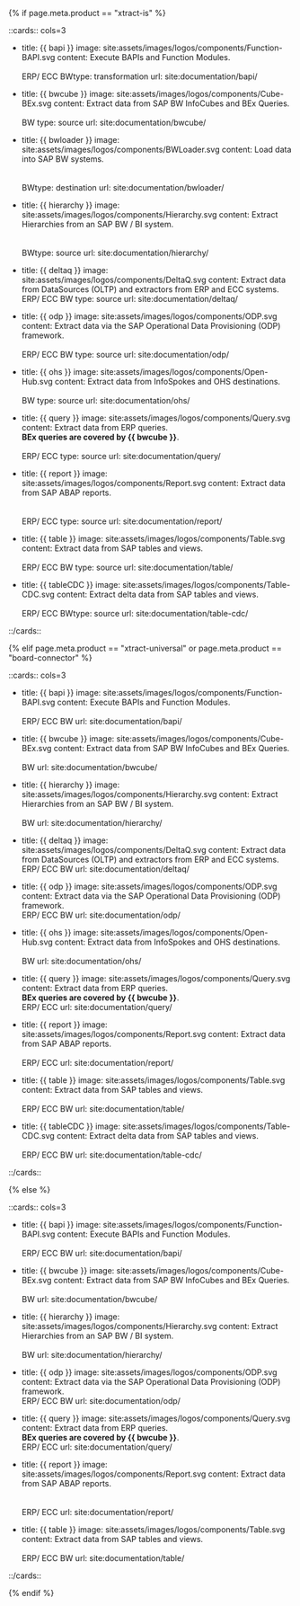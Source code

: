 {% if page.meta.product == "xtract-is" %}

::cards:: cols=3

- title: {{ bapi }}
  image: site:assets/images/logos/components/Function-BAPI.svg
  content: Execute BAPIs and Function Modules. <br> <br> <span class="keyword">ERP/ ECC</span> <span class="keyword">BW</span><span class="keyword">type&#58; transformation</span>
  url: site:documentation/bapi/
  
- title: {{ bwcube }}
  image: site:assets/images/logos/components/Cube-BEx.svg
  content: Extract data from SAP BW InfoCubes and BEx Queries.<br> <br><span class="keyword">BW</span> <span class="keyword">type&#58; source</span>
  url: site:documentation/bwcube/
  
- title: {{ bwloader }}
  image: site:assets/images/logos/components/BWLoader.svg
  content: Load data into SAP BW systems. <br> <br> <br> <span class="keyword">BW</span><span class="keyword">type&#58; destination</span> 
  url: site:documentation/bwloader/

- title: {{ hierarchy }}
  image: site:assets/images/logos/components/Hierarchy.svg
  content: Extract Hierarchies from an SAP BW / BI system. <br> <br> <br> <span class="keyword">BW</span><span class="keyword">type&#58; source</span> 
  url: site:documentation/hierarchy/
  
- title: {{ deltaq }}
  image: site:assets/images/logos/components/DeltaQ.svg
  content: Extract data from DataSources (OLTP) and extractors from ERP and ECC systems.<br><span class="keyword">ERP/ ECC</span> <span class="keyword">BW</span> <span class="keyword">type&#58; source</span>
  url: site:documentation/deltaq/

- title: {{ odp }}
  image: site:assets/images/logos/components/ODP.svg
  content: Extract data via the SAP Operational Data Provisioning (ODP) framework.<br> <br><span class="keyword">ERP/ ECC</span> <span class="keyword">BW</span> <span class="keyword">type&#58; source</span>
  url: site:documentation/odp/
  
- title: {{ ohs }}
  image: site:assets/images/logos/components/Open-Hub.svg
  content: Extract data from InfoSpokes and OHS destinations.<br> <br><span class="keyword">BW</span> <span class="keyword">type&#58; source</span>
  url: site:documentation/ohs/
  
- title: {{ query }}
  image: site:assets/images/logos/components/Query.svg
  content: Extract data from ERP queries. <br>**BEx queries are covered by {{ bwcube }}**.<br> <br><span class="keyword">ERP/ ECC</span>  <span class="keyword">type&#58; source</span>
  url: site:documentation/query/

- title: {{ report }}
  image: site:assets/images/logos/components/Report.svg
  content: Extract data from SAP ABAP reports.<br> <br> <br><span class="keyword">ERP/ ECC</span> <span class="keyword">type&#58; source</span>
  url: site:documentation/report/
  
- title: {{ table }}
  image: site:assets/images/logos/components/Table.svg
  content: Extract data from SAP tables and views. <br> <br><span class="keyword">ERP/ ECC</span> <span class="keyword">BW</span> <span class="keyword">type&#58; source</span>
  url: site:documentation/table/

- title: {{ tableCDC }}
  image: site:assets/images/logos/components/Table-CDC.svg
  content:  Extract delta data from SAP tables and views.<br> <br> <span class="keyword">ERP/ ECC</span> <span class="keyword">BW</span><span class="keyword">type&#58; source</span>
  url: site:documentation/table-cdc/

::/cards::

{% elif page.meta.product == "xtract-universal" or page.meta.product == "board-connector" %}

::cards:: cols=3

- title: {{ bapi }}
  image: site:assets/images/logos/components/Function-BAPI.svg
  content: Execute BAPIs and Function Modules. <br> <br> <span class="keyword">ERP/ ECC</span> <span class="keyword">BW</span>
  url: site:documentation/bapi/
  
- title: {{ bwcube }}
  image: site:assets/images/logos/components/Cube-BEx.svg
  content: Extract data from SAP BW InfoCubes and BEx Queries. <br> <br><span class="keyword">BW</span>
  url: site:documentation/bwcube/

- title: {{ hierarchy }}
  image: site:assets/images/logos/components/Hierarchy.svg
  content: Extract Hierarchies from an SAP BW / BI system. <br> <br> <span class="keyword">BW</span>
  url: site:documentation/hierarchy/
  
- title: {{ deltaq }}
  image: site:assets/images/logos/components/DeltaQ.svg
  content: Extract data from DataSources (OLTP) and extractors from ERP and ECC systems. <br> <span class="keyword">ERP/ ECC</span> <span class="keyword">BW</span>
  url: site:documentation/deltaq/

- title: {{ odp }}
  image: site:assets/images/logos/components/ODP.svg
  content: Extract data via the SAP Operational Data Provisioning (ODP) framework. <br>  <span class="keyword">ERP/ ECC</span> <span class="keyword">BW</span>
  url: site:documentation/odp/
  
- title: {{ ohs }}
  image: site:assets/images/logos/components/Open-Hub.svg
  content: Extract data from InfoSpokes and OHS destinations. <br>  <br><span class="keyword">BW</span>
  url: site:documentation/ohs/
  
- title: {{ query }}
  image: site:assets/images/logos/components/Query.svg
  content: Extract data from ERP queries. <br>**BEx queries are covered by {{ bwcube }}**. <br>  <span class="keyword">ERP/ ECC</span>
  url: site:documentation/query/

- title: {{ report }}
  image: site:assets/images/logos/components/Report.svg
  content: Extract data from SAP ABAP reports. <br> <br> <span class="keyword">ERP/ ECC</span> 
  url: site:documentation/report/
  
- title: {{ table }}
  image: site:assets/images/logos/components/Table.svg
  content: Extract data from SAP tables and views. <br> <br> <span class="keyword">ERP/ ECC</span> <span class="keyword">BW</span>
  url: site:documentation/table/

- title: {{ tableCDC }}
  image: site:assets/images/logos/components/Table-CDC.svg
  content:  Extract delta data from SAP tables and views. <br> <br> <span class="keyword">ERP/ ECC</span> <span class="keyword">BW</span>
  url: site:documentation/table-cdc/

::/cards::

{% else %}

::cards:: cols=3

- title: {{ bapi }}
  image: site:assets/images/logos/components/Function-BAPI.svg
  content: Execute BAPIs and Function Modules. <br> <br> <span class="keyword">ERP/ ECC</span> <span class="keyword">BW</span>
  url: site:documentation/bapi/
  
- title: {{ bwcube }}
  image: site:assets/images/logos/components/Cube-BEx.svg
  content: Extract data from SAP BW InfoCubes and BEx Queries. <br> <br><span class="keyword">BW</span>
  url: site:documentation/bwcube/

- title: {{ hierarchy }}
  image: site:assets/images/logos/components/Hierarchy.svg
  content: Extract Hierarchies from an SAP BW / BI system. <br> <br> <span class="keyword">BW</span>
  url: site:documentation/hierarchy/

- title: {{ odp }}
  image: site:assets/images/logos/components/ODP.svg
  content: Extract data via the SAP Operational Data Provisioning (ODP) framework. <br> <span class="keyword">ERP/ ECC</span> <span class="keyword">BW</span>
  url: site:documentation/odp/

- title: {{ query }}
  image: site:assets/images/logos/components/Query.svg
  content: Extract data from ERP queries. <br>**BEx queries are covered by {{ bwcube }}**. <br> <span class="keyword">ERP/ ECC</span>
  url: site:documentation/query/

- title: {{ report }}
  image: site:assets/images/logos/components/Report.svg
  content: Extract data from SAP ABAP reports. <br> <br> <br> <span class="keyword">ERP/ ECC</span> 
  url: site:documentation/report/
  
- title: {{ table }}
  image: site:assets/images/logos/components/Table.svg
  content: Extract data from SAP tables and views. <br> <br> <span class="keyword">ERP/ ECC</span> <span class="keyword">BW</span>
  url: site:documentation/table/

::/cards::

{% endif %}